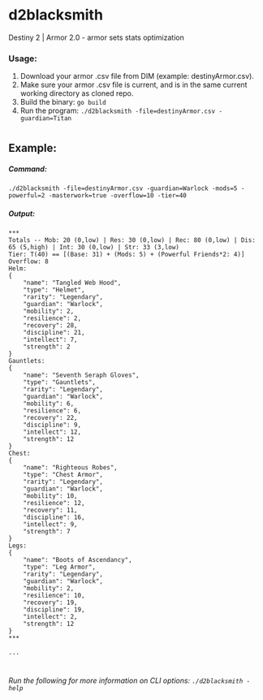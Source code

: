 # d2blacksmith
Destiny 2 | Armor 2.0  - armor sets stats optimization

### Usage:
1. Download your armor .csv file from DIM (example: destinyArmor.csv).
1. Make sure your armor .csv file is current, and is in the same current working directory as cloned repo.
1. Build the binary: `go build`
1. Run the program: `./d2blacksmith -file=destinyArmor.csv -guardian=Titan`

#

## Example:

##### _Command_:
```
./d2blacksmith -file=destinyArmor.csv -guardian=Warlock -mods=5 -powerful=2 -masterwork=true -overflow=10 -tier=40
```

##### _Output_:

```
***
Totals -- Mob: 20 (0,low) | Res: 30 (0,low) | Rec: 80 (0,low) | Dis: 65 (5,high) | Int: 30 (0,low) | Str: 33 (3,low)
Tier: T(40) == [(Base: 31) + (Mods: 5) + (Powerful Friends*2: 4)]
Overflow: 8
Helm:
{
	"name": "Tangled Web Hood",
	"type": "Helmet",
	"rarity": "Legendary",
	"guardian": "Warlock",
	"mobility": 2,
	"resilience": 2,
	"recovery": 28,
	"discipline": 21,
	"intellect": 7,
	"strength": 2
}
Gauntlets:
{
	"name": "Seventh Seraph Gloves",
	"type": "Gauntlets",
	"rarity": "Legendary",
	"guardian": "Warlock",
	"mobility": 6,
	"resilience": 6,
	"recovery": 22,
	"discipline": 9,
	"intellect": 12,
	"strength": 12
}
Chest:
{
	"name": "Righteous Robes",
	"type": "Chest Armor",
	"rarity": "Legendary",
	"guardian": "Warlock",
	"mobility": 10,
	"resilience": 12,
	"recovery": 11,
	"discipline": 16,
	"intellect": 9,
	"strength": 7
}
Legs:
{
	"name": "Boots of Ascendancy",
	"type": "Leg Armor",
	"rarity": "Legendary",
	"guardian": "Warlock",
	"mobility": 2,
	"resilience": 10,
	"recovery": 19,
	"discipline": 19,
	"intellect": 2,
	"strength": 12
}
***

...
```

#

###### Run the following for more information on CLI options: `./d2blacksmith -help`
